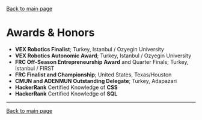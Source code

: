 [Back to main page](./../README.md)

# Awards & Honors

* **VEX Robotics Finalist**; Turkey, Istanbul / Ozyegin University
* **VEX Robotics Autonomic Award**; Turkey, Istanbul / Ozyegin University
* **FRC Off-Season Entrepreneurship Award** and Quarter Finals; Turkey, Istanbul / FIRST
* **FRC Finalist and Championship**; United States, Texas/Houston
* **CMUN and ADENMUN Outstanding Delegate**; Turkey, Adapazari
* **HackerRank** Certified Knowledge of **CSS**
* **HackerRank** Certified Knowledge of **SQL**
---

[Back to main page](./../README.md)
